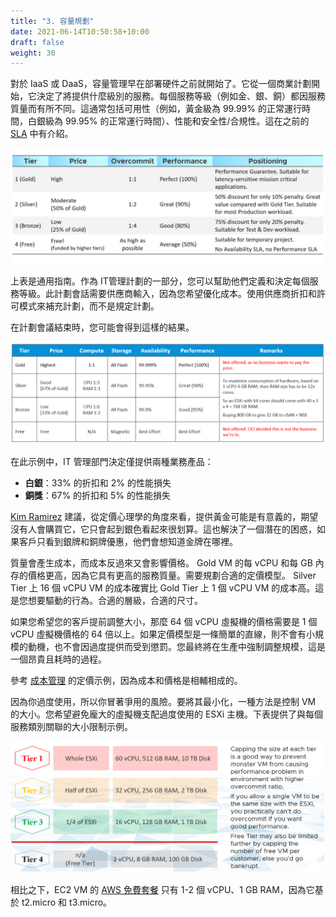 ```yaml
---
title: "3. 容量規劃"
date: 2021-06-14T10:50:58+10:00
draft: false
weight: 30
---
```


對於 IaaS 或 DaaS，容量管理早在部署硬件之前就開始了。它從一個商業計劃開始，它決定了將提供什麼級別的服務。每個服務等級（例如金、銀、銅）都因服務質量而有所不同。這通常包括可用性（例如，黃金級為 99.99% 的正常運行時間，白銀級為 99.95% 的正常運行時間）、性能和安全性/合規性。這在之前的 [SLA](/zh-tw/operations-management/chapter-1-overview/1.1.7-service-level-agreement/) 中有介紹。

![容量等級](1.3.3-fig-1.png)

上表是通用指南。作為 IT​​ 管理計劃的一部分，您可以幫助他們定義和決定每個服務等級。此計劃會話需要供應商輸入，因為您希望優化成本。使用供應商折扣和許可模式來補充計劃，而不是規定計劃。

在計劃會議結束時，您可能會得到這樣的結果。

![容量層示例](1.3.3-fig-2.png)

在此示例中，IT 管理部門決定僅提供兩種業務產品：

- **白銀**：33% 的折扣和 2% 的性能損失
- **銅獎**：67% 的折扣和 5% 的性能損失

[Kim Ramirez](https://www.linkedin.com/in/kimkiser1/) 建議，從定價心理學的角度來看，提供黃金可能是有意義的，期望沒有人會購買它，它只會起到銀色看起來很划算。這也解決了一個潛在的困惑，如果客戶只看到銀牌和銅牌優惠，他們會想知道金牌在哪裡。

質量會產生成本，而成本反過來又會影響價格。 Gold VM 的每 vCPU 和每 GB 內存的價格更高，因為它具有更高的服務質量。需要規劃合適的定價模型。 Silver Tier 上 16 個 vCPU VM 的成本確實比 Gold Tier 上 1 個 vCPU VM 的成本高。這是您想要驅動的行為。合適的層級，合適的尺寸。

如果您希望您的客戶提前調整大小，那麼 64 個 vCPU 虛擬機的價格需要是 1 個 vCPU 虛擬機價格的 64 倍以上。如果定價模型是一條簡單的直線，則不會有小規模的動機，也不會因過度提供而受到懲罰。您最終將在生產中強制調整規模，這是一個昂貴且耗時的過程。

參考 [成本管理](/zh-tw/operations-management/chapter-5-cost-management/) 的定價示例，因為成本和價格是相輔相成的。

因為你過度使用，所以你冒著爭用的風險。要將其最小化，一種方法是控制 VM 的大小。您希望避免龐大的虛擬機支配過度使用的 ESXi 主機。下表提供了與每個服務類別關聯的大小限制示例。

![分層分解](1.3.3-fig-3.png)

相比之下，EC2 VM 的 [AWS 免費套餐](https://aws.amazon.com/free/) 只有 1-2 個 vCPU、1 GB RAM，因為它基於 t2.micro 和 t3.micro。